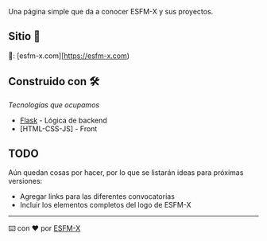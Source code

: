 
Una página simple que da a conocer ESFM-X y sus proyectos.

## Sitio 🚀


🔗: [esfm-x.com][https://esfm-x.com)


## Construido con 🛠️

_Tecnologías que ocupamos_

* [Flask](https://flask.palletsprojects.com/en/2.0.x/) - Lógica de backend
* [HTML-CSS-JS] - Front

## TODO

Aún quedan cosas por hacer, por lo que se listarán ideas para próximas versiones:

* Agregar links para las diferentes convocatorias
* Incluir los elementos completos del logo de ESFM-X

---
⌨️ con ❤️ por [ESFM-X](https://esfm-x.com)
